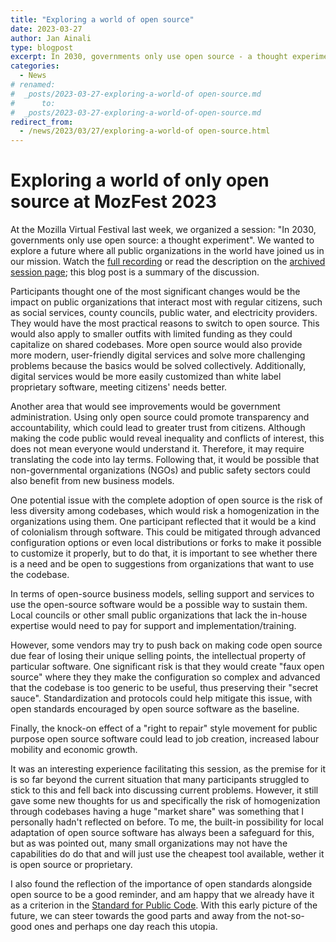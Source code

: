 ```yaml
---
title: "Exploring a world of open source"
date: 2023-03-27
author: Jan Ainali
type: blogpost
excerpt: In 2030, governments only use open source - a thought experiment
categories:
  - News
# renamed:
#  _posts/2023-03-27-exploring-a-world-of open-source.md
#      to:
#  _posts/2023-03-27-exploring-a-world-of-open-source.md
redirect_from:
  - /news/2023/03/27/exploring-a-world-of open-source.html
---
```


# Exploring a world of only open source at MozFest 2023

At the Mozilla Virtual Festival last week, we organized a session: "In 2030, governments only use open source: a thought experiment". We wanted to explore a future where all public organizations in the world have joined us in our mission. Watch the [full recording](https://files.publiccode.net/nextcloud/index.php/s/L8KJwk6GE2bF7rC) or read the description on the [archived session page](https://web.archive.org/web/20230328082818/https://schedule.mozillafestival.org/session/BRR3GV-1); this blog post is a summary of the discussion.

Participants thought one of the most significant changes would be the impact on public organizations that interact most with regular citizens, such as social services, county councils, public water, and electricity providers. They would have the most practical reasons to switch to open source. This would also apply to smaller outfits with limited funding as they could capitalize on shared codebases. More open source would also provide more modern, user-friendly digital services and solve more challenging problems because the basics would be solved collectively. Additionally, digital services would be more easily customized than white label proprietary software, meeting citizens' needs better.

Another area that would see improvements would be government administration. Using only open source could promote transparency and accountability, which could lead to greater trust from citizens. Although making the code public would reveal inequality and conflicts of interest, this does not mean everyone would understand it. Therefore, it may require translating the code into lay terms. Following that, it would be possible that non-governmental organizations (NGOs) and public safety sectors could also benefit from new business models.

One potential issue with the complete adoption of open source is the risk of less diversity among codebases, which would risk a homogenization in the organizations using them. One participant reflected that it would be a kind of colonialism through software. This could be mitigated through advanced configuration options or even local distributions or forks to make it possible to customize it properly, but to do that, it is important to see whether there is a need and be open to suggestions from organizations that want to use the codebase.

In terms of open-source business models, selling support and services to use the open-source software would be a possible way to sustain them. Local councils or other small public organizations that lack the in-house expertise would need to pay for support and implementation/training.

However, some vendors may try to push back on making code open source due fear of losing their unique selling points, the intellectual property of particular software. One significant risk is that they would create "faux open source" where they they make the configuration so complex and advanced that the codebase is too generic to be useful, thus preserving their "secret sauce". Standardization and protocols could help mitigate this issue, with open standards encouraged by open source software as the baseline.

Finally, the knock-on effect of a "right to repair" style movement for public purpose open source software could lead to job creation, increased labour mobility and economic growth.

It was an interesting experience facilitating this session, as the premise for it is so far beyond the current situation that many participants struggled to stick to this and fell back into discussing current problems. However, it still gave some new thoughts for us and specifically the risk of homogenization through codebases having a huge "market share" was something that I personally hadn't reflected on before. To me, the built-in possibility for local adaptation of open source software has always been a safeguard for this, but as was pointed out, many small organizations may not have the capabilities do do that and will just use the cheapest tool available, wether it is open source or proprietary.

I also found the reflection of the importance of open standards alongside open source to be a good reminder, and am happy that we already have it as a criterion in the [Standard for Public Code](https://standard.publiccode.net/criteria/open-standards.html). With this early picture of the future, we can steer towards the good parts and away from the not-so-good ones and perhaps one day reach this utopia.
